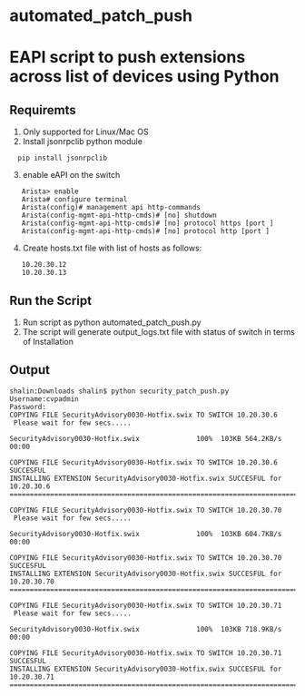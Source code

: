 # automated_patch_push

EAPI script to push extensions across list of devices using Python
====================================================================

Requiremts
-----------
1) Only supported for Linux/Mac OS
2) Install jsonrpclib python module
``````````````````````````````
  pip install jsonrpclib
``````````````````````````````

3) enable eAPI on the switch
```````````````````````````````````````````````````````````````````````````````
   Arista> enable
   Arista# configure terminal
   Arista(config)# management api http-commands
   Arista(config-mgmt-api-http-cmds)# [no] shutdown
   Arista(config-mgmt-api-http-cmds)# [no] protocol https [port ]
   Arista(config-mgmt-api-http-cmds)# [no] protocol http [port ]

```````````````````````````````````````````````````````````````````````````````   
   
4) Create hosts.txt file with list of hosts as follows:
````````````````
   10.20.30.12
   10.20.30.13
````````````````

Run the Script
------------------
1) Run script as python automated_patch_push.py
2) The script will generate output_logs.txt file with status of switch in terms of Installation


Output
---------

`````````````````````````````````````````````````````````````````````````````````````````````````
shalin:Downloads shalin$ python security_patch_push.py 
Username:cvpadmin
Password:
COPYING FILE SecurityAdvisory0030-Hotfix.swix TO SWITCH 10.20.30.6 
 Please wait for few secs.....
 
SecurityAdvisory0030-Hotfix.swix              100%  103KB 564.2KB/s   00:00    

COPYING FILE SecurityAdvisory0030-Hotfix.swix TO SWITCH 10.20.30.6 SUCCESFUL
INSTALLING EXTENSION SecurityAdvisory0030-Hotfix.swix SUCCESFUL for 10.20.30.6
==================================================================================================

COPYING FILE SecurityAdvisory0030-Hotfix.swix TO SWITCH 10.20.30.70 
 Please wait for few secs.....
 
SecurityAdvisory0030-Hotfix.swix              100%  103KB 604.7KB/s   00:00    

COPYING FILE SecurityAdvisory0030-Hotfix.swix TO SWITCH 10.20.30.70 SUCCESFUL
INSTALLING EXTENSION SecurityAdvisory0030-Hotfix.swix SUCCESFUL for 10.20.30.70
==================================================================================================

COPYING FILE SecurityAdvisory0030-Hotfix.swix TO SWITCH 10.20.30.71 
 Please wait for few secs.....
 
SecurityAdvisory0030-Hotfix.swix              100%  103KB 718.9KB/s   00:00    

COPYING FILE SecurityAdvisory0030-Hotfix.swix TO SWITCH 10.20.30.71 SUCCESFUL
INSTALLING EXTENSION SecurityAdvisory0030-Hotfix.swix SUCCESFUL for 10.20.30.71
==================================================================================================

`````````````````````````````````````````````````````````````````````````````````````````````````
